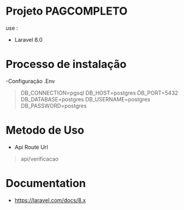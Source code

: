 # Projeto PAGCOMPLETO 
 
use :

 - Laravel 8.0
 
# Processo de instalação

 -Configuração .Env
  
   > DB_CONNECTION=pgsql
   > DB_HOST=postgres
   > DB_PORT=5432
   > DB_DATABASE=postgres
   > DB_USERNAME=postgres
   > DB_PASSWORD=postgres 

 # Metodo de Uso

 - Api Route Url

  > api/verificacao
 

# Documentation
 
 - https://laravel.com/docs/8.x

